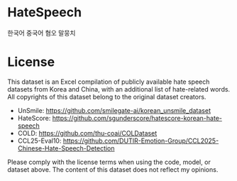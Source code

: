 # HateSpeech
한국어 중국어 혐오 말뭉치

# License
This dataset is an Excel compilation of publicly available hate speech datasets from Korea and China, with an additional list of hate-related words.
All copyrights of this dataset belong to the original dataset creators.

* UnSmile: https://github.com/smilegate-ai/korean_unsmile_dataset
* HateScore: https://github.com/sgunderscore/hatescore-korean-hate-speech
* COLD: https://github.com/thu-coai/COLDataset
* CCL25-Eval10: https://github.com/DUTIR-Emotion-Group/CCL2025-Chinese-Hate-Speech-Detection

Please comply with the license terms when using the code, model, or dataset above.
The content of this dataset does not reflect my opinions.
